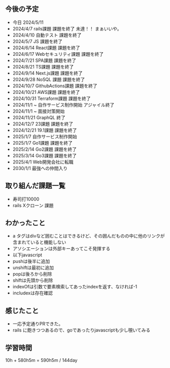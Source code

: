 ## 今後の予定
- 今日 2024/5/11
- 2024/4/7 rails課題 課題を終了 未達！！ まぁいいや。
- 2024/4/10 自動テスト 課題を終了
- 2024/5/7 JS 課題を終了
- 2024/6/14 React課題 課題を終了
- 2024/6/17 Webセキュリティ課題 課題を終了
- 2024/7/21 SPA課題 課題を終了
- 2024/8/21 TS課題 課題を終了
- 2024/9/14 Next.js課題 課題を終了
- 2024/9/28 NoSQL 課題 課題を終了
- 2024/10/7 GithubActions課題 課題を終了
- 2024/10/21 AWS課題 課題を終了
- 2024/10/31 Terraform課題 課題を終了
- 2024/11/1 ~ 自作サービス制作開始 アジャイル終了
- 2024/11/1 ~ 面接対策開始
- 2024/11/21 GraphQL 終了
- 2024/12/7 23課題 課題を終了
- 2024/12/21 19.1課題 課題を終了
- 2025/1/7 自作サービス制作開始
- 2025/1/7 Go1課題 課題を終了
- 2025/2/14 Go2課題 課題を終了
- 2025/3/14 Go3課題 課題を終了
- 2025/4/1 Web開発会社に転職
- 2030/1/1 最強への仲間入り

## 取り組んだ課題一覧
- 寿司打10000
- rails Xクローン 課題
## わかったこと
- a タグはdivなど囲むことはできるけど、その囲んだものの中に他のリンクが含まれていると機能しない
- アソシエーションは外部キーあってこそ発揮する
- 以下javascript
- pushは後半に追加
- unshiftは最初に追加
- popは後ろから削除
- shiftは先頭から削除
- indexOfは引数で要素検索してあったindexを返す、なければ-1
- includexは存在確認
## 感じたこと
- 一応予定通りPRできた。
- rails に飽きつつあるので、goであったりjavascriptも少し覗いてみる
## 学習時間
10h + 580h5m
= 590h5m  / 144day